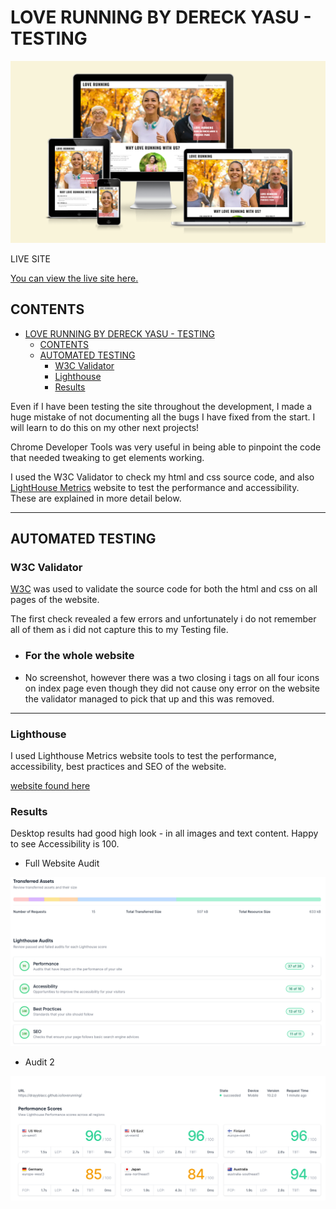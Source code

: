 # LOVE RUNNING BY DERECK YASU - TESTING

![Love Running website by Dereck shown on a range of devices, using amiresponsive(https://ui.dev/amiresponsive)](assets/images/readme-images/Screenshot.png)

LIVE SITE

[You can view the live site here.](https://drayyblacc.github.io/loverunning)

## CONTENTS

- [LOVE RUNNING BY DERECK YASU - TESTING](#love-running-by-dereck-yasu---testing)
  - [CONTENTS](#contents)
  - [AUTOMATED TESTING](#automated-testing)
    - [W3C Validator](#w3c-validator)
    - [Lighthouse](#lighthouse)
    - [Results](#results)

 Even if I have been testing the site throughout the development, I made a huge mistake of not documenting all the bugs I have fixed from the start. I will learn to do this on my other next projects!

Chrome Developer Tools was very useful in being able to pinpoint the code that needed tweaking to get elements working.

I used the W3C Validator to check my html and css source code, and also [LightHouse Metrics](https://lighthouse-metrics.com) website to test the performance and accessibility. These are explained in more detail below.

- - -

## AUTOMATED TESTING

### W3C Validator

[W3C](https://validator.w3.org/) was used to validate the source code for both the html and css on all pages of the website.

The first check revealed a few errors and unfortunately i do not remember all of them as i did not capture this to my Testing file.

- ### For the whole website

- No screenshot, however there was a two closing i tags on all four icons on index page even though they did not cause ony error on the website the validator managed to pick that up and this was removed.

- - -

### Lighthouse

I used Lighthouse Metrics website tools to test the performance, accessibility, best practices and SEO of the website.

[website found here](https://lighthouse-metrics.com/)

### Results

Desktop results had good high look - in all images and text content. Happy to see Accessibility is 100.

- Full Website Audit
  
![Results](assets/images/readme-images/audit1.png)

- Audit 2
  
![Results 2](assets/images/readme-images/audit2.png)
